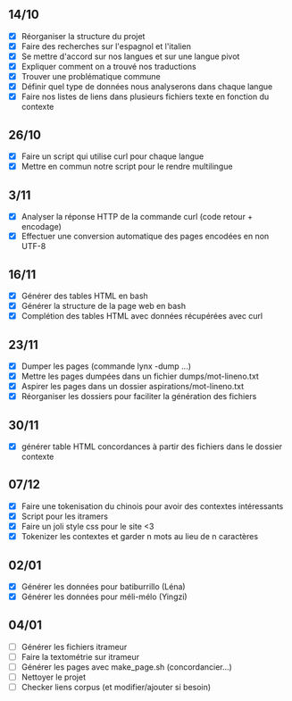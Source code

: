## 14/10
- [x] Réorganiser la structure du projet
- [x] Faire des recherches sur l'espagnol et l'italien
- [x] Se mettre d'accord sur nos langues et sur une langue pivot
- [x] Expliquer comment on a trouvé nos traductions
- [x] Trouver une problématique commune
- [x] Définir quel type de données nous analyserons dans chaque langue
- [x] Faire nos listes de liens dans plusieurs fichiers texte en fonction du contexte
## 26/10
- [x] Faire un script qui utilise curl pour chaque langue
- [x] Mettre en commun notre script pour le rendre multilingue
## 3/11
- [x] Analyser la réponse HTTP de la commande curl (code retour + encodage)
- [x] Effectuer une conversion automatique des pages encodées en non UTF-8
## 16/11
- [x] Générer des tables HTML en bash
- [x] Générer la structure de la page web en bash
- [x] Complétion des tables HTML avec données récupérées avec curl
## 23/11
- [x] Dumper les pages (commande lynx -dump ...)
- [x] Mettre les pages dumpées dans un fichier dumps/mot-lineno.txt
- [x] Aspirer les pages dans un dossier aspirations/mot-lineno.txt
- [x] Réorganiser les dossiers pour faciliter la génération des fichiers
## 30/11
- [x] générer table HTML concordances à partir des fichiers dans le dossier contexte
## 07/12
- [x] Faire une tokenisation du chinois pour avoir des contextes intéressants
- [x] Script pour les itramers
- [x] Faire un joli style css pour le site <3
- [x] Tokenizer les contextes et garder n mots au lieu de n caractères
## 02/01
- [x] Générer les données pour batiburrillo (Léna)
- [x] Générer les données pour méli-mélo (Yingzi)
## 04/01
- [ ] Générer les fichiers itrameur
- [ ] Faire la textométrie sur itrameur
- [ ] Générer les pages avec make_page.sh (concordancier...)
- [ ] Nettoyer le projet
- [ ] Checker liens corpus (et modifier/ajouter si besoin)
